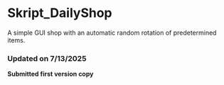 # Skript_DailyShop
A simple GUI shop with an automatic random rotation of predetermined items. 


### Updated on 7/13/2025
**Submitted first version copy**
